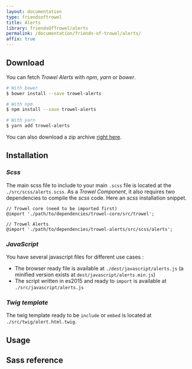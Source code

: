 ```yaml
---
layout: documentation
type: friendsoftrowel
title: Alerts
library: friendsOfTrowel/alerts
permalink: /documentation/friends-of-trowel/alerts/
affix: true
---
```


## Download

You can fetch *Trowel Alerts* with *npm*, *yarn* or *bower*.

```bash
# With bower
$ bower install --save trowel-alerts

# With npm
$ npm install --save trowel-alerts

# With yarn
$ yarn add trowel-alerts
```

You can also download a zip archive [right here](https://github.com/FriendsOfTrowel/Alerts/archive/master.zip).

## Installation

### *Scss*
The main scss file to include to your main `.scss` file is located at the `./src/scss/alerts.scss`. As a *Trowel Component*, it also requires two dependencies to compile the *scss* code. Here an *scss* installation snippet.

```
// Trowel core (need to be imported first)
@import './path/to/dependencies/trowel-core/src/trowel';

// Trowel Alerts
@import './path/to/dependencies/trowel-alerts/src/scss/alerts';
```

### *JavaScript*
You have several javascript files for different use cases :
* The browser ready file is available at `./dest/javascript/alerts.js` (a minified version exists at `dest/javascript/alerts.min.js`)
* The script written in es2015 and ready to `import` is available at `./src/javascript/alerts.js`


### *Twig template*
The twig template ready to be `include` or `embed` is located at `./src/twig/alert.html.twig`.

## Usage

## Sass reference

